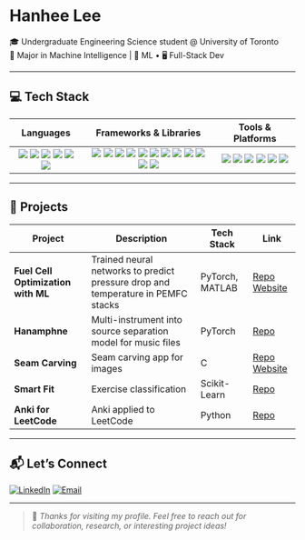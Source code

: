 
# Hanhee Lee

🎓 Undergraduate Engineering Science student @ University of Toronto  
🧠 Major in Machine Intelligence | 🤖 ML • 🖥️ Full-Stack Dev   

---

## 💻 Tech Stack

<table width="100%">
  <thead>
    <tr>
      <th align="center">Languages</th>
      <th align="center">Frameworks & Libraries</th>
      <th align="center">Tools & Platforms</th>
    </tr>
  </thead>
  <tbody>
    <tr>
      <td align="center">
        <img src="https://img.shields.io/badge/c-%2300599C.svg?style=for-the-badge&logo=c&logoColor=white" />
        <img src="https://img.shields.io/badge/python-3670A0?style=for-the-badge&logo=python&logoColor=ffdd54" />
        <img src="https://img.shields.io/badge/javascript-%23323330.svg?style=for-the-badge&logo=javascript&logoColor=%23F7DF1E" />
        <img src="https://img.shields.io/badge/html5-%23E34F26.svg?style=for-the-badge&logo=html5&logoColor=white" />
        <img src="https://img.shields.io/badge/css3-%231572B6.svg?style=for-the-badge&logo=css3&logoColor=white" />
        <img src="https://img.shields.io/badge/MATLAB-0076A8?style=for-the-badge&logo=mathworks&logoColor=white" />
      </td>
      <td align="center">
        <img src="https://img.shields.io/badge/react-%2320232a.svg?style=for-the-badge&logo=react&logoColor=%2361DAFB" />
        <img src="https://img.shields.io/badge/Next-black?style=for-the-badge&logo=next.js&logoColor=white" />
        <img src="https://img.shields.io/badge/node.js-339933?style=for-the-badge&logo=node.js&logoColor=white" />
        <img src="https://img.shields.io/badge/tailwindcss-%2338B2AC.svg?style=for-the-badge&logo=tailwind-css&logoColor=white" />
        <img src="https://img.shields.io/badge/vite-%23646CFF.svg?style=for-the-badge&logo=vite&logoColor=white" />
        <img src="https://img.shields.io/badge/PyTorch-%23EE4C2C.svg?style=for-the-badge&logo=PyTorch&logoColor=white" />
        <img src="https://img.shields.io/badge/scikit--learn-%23F7931E.svg?style=for-the-badge&logo=scikit-learn&logoColor=white" />
        <img src="https://img.shields.io/badge/numpy-%23013243.svg?style=for-the-badge&logo=numpy&logoColor=white" />
        <img src="https://img.shields.io/badge/pandas-%23150458.svg?style=for-the-badge&logo=pandas&logoColor=white" />
        <img src="https://img.shields.io/badge/Matplotlib-%23ffffff.svg?style=for-the-badge&logo=Matplotlib&logoColor=black" />
        <img src="https://img.shields.io/badge/Plotly-%233F4F75.svg?style=for-the-badge&logo=plotly&logoColor=white" />
        <img src="https://img.shields.io/badge/SciPy-%230C55A5.svg?style=for-the-badge&logo=scipy&logoColor=white" />
      </td>
      <td align="center">
        <img src="https://img.shields.io/badge/git-%23F05033.svg?style=for-the-badge&logo=git&logoColor=white" />
        <img src="https://img.shields.io/badge/github-%23121011.svg?style=for-the-badge&logo=github&logoColor=white" />
        <img src="https://img.shields.io/badge/MongoDB-47A248?style=for-the-badge&logo=mongodb&logoColor=white" />
        <img src="https://img.shields.io/badge/Render-%2346E3B7.svg?style=for-the-badge&logo=render&logoColor=white" />
        <img src="https://img.shields.io/badge/vercel-%23000000.svg?style=for-the-badge&logo=vercel&logoColor=white" />
        <img src="https://img.shields.io/badge/figma-%23F24E1E.svg?style=for-the-badge&logo=figma&logoColor=white" />
      </td>
    </tr>
  </tbody>
</table>




---

## 🚀 Projects

| Project | Description | Tech Stack | Link |
|--------|-------------|------------|------|
| **Fuel Cell Optimization with ML** | Trained neural networks to predict pressure drop and temperature in PEMFC stacks | PyTorch, MATLAB | [Repo](https://github.com/lee-hanhee/fuel-cell-prediction) [Website](https://fuel-cell-prediction.vercel.app) |
| **Hanamphne** | Multi-instrument into source separation model for music files | PyTorch | [Repo](https://github.com/lee-hanhee/ECE324_Project) |
| **Seam Carving** | Seam carving app for images | C | [Repo](https://github.com/lee-hanhee/seam-carving) [Website](https://seam-carving-phi.vercel.app) |
| **Smart Fit** | Exercise classification | Scikit-Learn | [Repo](https://github.com/lee-hanhee/smart-fit)
| **Anki for LeetCode** | Anki applied to LeetCode | Python | [Repo](https://github.com/lee-hanhee/leetcode)

---

## 📬 Let’s Connect

[![LinkedIn](https://img.shields.io/badge/-LinkedIn-0A66C2?logo=linkedin&logoColor=white)](https://linkedin.com/in/lee-hanhee)
[![Email](https://img.shields.io/badge/-Email-D14836?logo=gmail&logoColor=white)](mailto:hanheeeng.lee@mail.utoronto.ca)

---

> 📌 *Thanks for visiting my profile. Feel free to reach out for collaboration, research, or interesting project ideas!*
